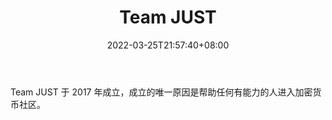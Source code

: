 ﻿---
weight: 
title: "Team JUST"
description: "Team JUST 于 2017 年成立，成立的唯一原因是帮助任何有能力的人进入加密货币社区"
date: 2022-03-25T21:57:40+08:00
lastmod: 2022-03-25T16:45:40+08:00
draft: false
authors: ["Metabd"]
featuredImage: "team-just.jpg"
link: ""
tags: ["研究机构","Team JUST"]
categories: ["navigation"]
navigation: ["研究机构"]
lightgallery: true
toc: true
pinned: false
recommend: false
recommend1: false
---
Team JUST 于 2017 年成立，成立的唯一原因是帮助任何有能力的人进入加密货币社区。
